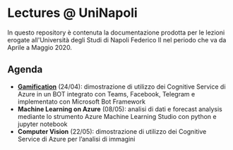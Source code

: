 # Lectures @ UniNapoli

In questo repository è contenuta la documentazione prodotta per le lezioni erogate all'Università degli Studi di Napoli Federico II nel periodo che va da Aprile a Maggio 2020.

## Agenda

- **[Gamification](./01.gamification/README.md)** (24/04): dimostrazione di utilizzo dei Cognitive Service di Azure in un BOT integrato con Teams, Facebook, Telegram e implementato con Microsoft Bot Framework
- **Machine Learning on Azure** (08/05): analisi di dati e forecast analysis mediante lo strumento Azure Machine Learning Studio con python e jupyter notebook
- **Computer Vision** (22/05): dimostrazione di utilizzo dei Cognitive Service di Azure per l’analisi di immagini
